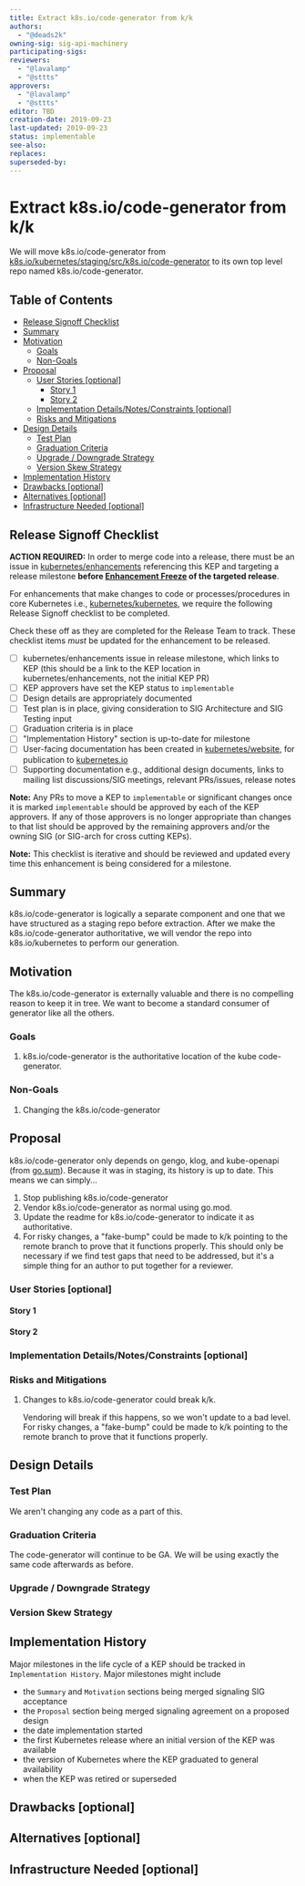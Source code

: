 ```yaml
---
title: Extract k8s.io/code-generator from k/k
authors:
  - "@deads2k"
owning-sig: sig-api-machinery
participating-sigs:
reviewers:
  - "@lavalamp"
  - "@sttts"
approvers:
  - "@lavalamp"
  - "@sttts"
editor: TBD
creation-date: 2019-09-23
last-updated: 2019-09-23
status: implementable
see-also:
replaces:
superseded-by:
---
```


# Extract k8s.io/code-generator from k/k

We will move k8s.io/code-generator from [k8s.io/kubernetes/staging/src/k8s.io/code-generator](https://github.com/kubernetes/kubernetes/tree/b7003211d5454982401c19705f73bf2820ede855/staging/src/k8s.io/code-generator)
to its own top level repo named k8s.io/code-generator.

## Table of Contents

<!-- toc -->
- [Release Signoff Checklist](#release-signoff-checklist)
- [Summary](#summary)
- [Motivation](#motivation)
  - [Goals](#goals)
  - [Non-Goals](#non-goals)
- [Proposal](#proposal)
  - [User Stories [optional]](#user-stories-optional)
    - [Story 1](#story-1)
    - [Story 2](#story-2)
  - [Implementation Details/Notes/Constraints [optional]](#implementation-detailsnotesconstraints-optional)
  - [Risks and Mitigations](#risks-and-mitigations)
- [Design Details](#design-details)
  - [Test Plan](#test-plan)
  - [Graduation Criteria](#graduation-criteria)
  - [Upgrade / Downgrade Strategy](#upgrade--downgrade-strategy)
  - [Version Skew Strategy](#version-skew-strategy)
- [Implementation History](#implementation-history)
- [Drawbacks [optional]](#drawbacks-optional)
- [Alternatives [optional]](#alternatives-optional)
- [Infrastructure Needed [optional]](#infrastructure-needed-optional)
<!-- /toc -->

## Release Signoff Checklist

**ACTION REQUIRED:** In order to merge code into a release, there must be an issue in [kubernetes/enhancements] referencing this KEP and targeting a release milestone **before [Enhancement Freeze](https://github.com/kubernetes/sig-release/tree/master/releases)
of the targeted release**.

For enhancements that make changes to code or processes/procedures in core Kubernetes i.e., [kubernetes/kubernetes], we require the following Release Signoff checklist to be completed.

Check these off as they are completed for the Release Team to track. These checklist items _must_ be updated for the enhancement to be released.

- [ ] kubernetes/enhancements issue in release milestone, which links to KEP (this should be a link to the KEP location in kubernetes/enhancements, not the initial KEP PR)
- [ ] KEP approvers have set the KEP status to `implementable`
- [ ] Design details are appropriately documented
- [ ] Test plan is in place, giving consideration to SIG Architecture and SIG Testing input
- [ ] Graduation criteria is in place
- [ ] "Implementation History" section is up-to-date for milestone
- [ ] User-facing documentation has been created in [kubernetes/website], for publication to [kubernetes.io]
- [ ] Supporting documentation e.g., additional design documents, links to mailing list discussions/SIG meetings, relevant PRs/issues, release notes

**Note:** Any PRs to move a KEP to `implementable` or significant changes once it is marked `implementable` should be approved by each of the KEP approvers. If any of those approvers is no longer appropriate than changes to that list should be approved by the remaining approvers and/or the owning SIG (or SIG-arch for cross cutting KEPs).

**Note:** This checklist is iterative and should be reviewed and updated every time this enhancement is being considered for a milestone.

[kubernetes.io]: https://kubernetes.io/
[kubernetes/enhancements]: https://github.com/kubernetes/enhancements/issues
[kubernetes/kubernetes]: https://github.com/kubernetes/kubernetes
[kubernetes/website]: https://github.com/kubernetes/website

## Summary

k8s.io/code-generator is logically a separate component and one that we have structured as a staging repo before extraction.
After we make the k8s.io/code-generator authoritative, we will vendor the repo into k8s.io/kubernetes to perform our generation.

## Motivation

The k8s.io/code-generator is externally valuable and there is no compelling reason to keep it in tree.
We want to become a standard consumer of generator like all the others. 

### Goals

1. k8s.io/code-generator is the authoritative location of the kube code-generator.

### Non-Goals

1. Changing the k8s.io/code-generator

## Proposal

k8s.io/code-generator only depends on gengo, klog, and kube-openapi (from [go.sum](https://github.com/kubernetes/code-generator/blob/master/go.sum#L106-L114)).
Because it was in staging, its history is up to date.  This means we can simply...

1. Stop publishing k8s.io/code-generator
2. Vendor k8s.io/code-generator as normal using go.mod.
3. Update the readme for k8s.io/code-generator to indicate it as authoritative.
4. For risky changes, a "fake-bump" could be made to k/k pointing to the remote branch to prove that it functions properly.
 This should only be necessary if we find test gaps that need to be addressed, but it's a simple thing for an author
 to put together for a reviewer.

### User Stories [optional]

#### Story 1

#### Story 2

### Implementation Details/Notes/Constraints [optional]

### Risks and Mitigations

1. Changes to k8s.io/code-generator could break k/k.

   Vendoring will break if this happens, so we won't update to a bad level.
   For risky changes, a "fake-bump" could be made to k/k pointing to the remote branch to prove that it functions properly. 

## Design Details

### Test Plan

We aren't changing any code as a part of this.

### Graduation Criteria

The code-generator will continue to be GA.  We will be using exactly the same code afterwards as before.

### Upgrade / Downgrade Strategy

### Version Skew Strategy

## Implementation History

Major milestones in the life cycle of a KEP should be tracked in `Implementation History`.
Major milestones might include

- the `Summary` and `Motivation` sections being merged signaling SIG acceptance
- the `Proposal` section being merged signaling agreement on a proposed design
- the date implementation started
- the first Kubernetes release where an initial version of the KEP was available
- the version of Kubernetes where the KEP graduated to general availability
- when the KEP was retired or superseded

## Drawbacks [optional]

## Alternatives [optional]

## Infrastructure Needed [optional]
